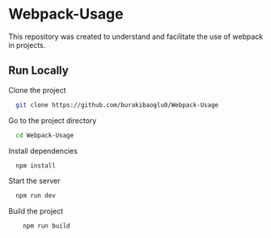 
# Webpack-Usage

This repository was created to understand and facilitate the use of webpack in projects.


## Run Locally

Clone the project

```bash
  git clone https://github.com/burakibaoglu0/Webpack-Usage
```

Go to the project directory

```bash
  cd Webpack-Usage
```

Install dependencies

```bash
  npm install
```

Start the server

```bash
  npm run dev
```

Build the project

```bash
    npm run build
```

